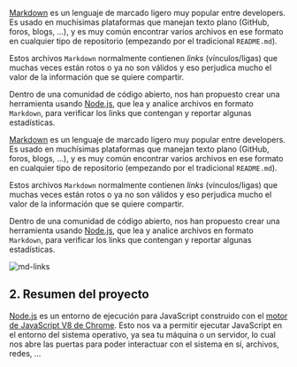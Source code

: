 

[Markdown](https://es.wikipedia.org/wiki/Markdown) es un lenguaje de marcado
ligero muy popular entre developers. Es usado en muchísimas plataformas que
manejan texto plano (GitHub, foros, blogs, ...), y es muy común
encontrar varios archivos en ese formato en cualquier tipo de repositorio
(empezando por el tradicional `README.md`).

Estos archivos `Markdown` normalmente contienen _links_ (vínculos/ligas) que
muchas veces están rotos o ya no son válidos y eso perjudica mucho el valor de
la información que se quiere compartir.

Dentro de una comunidad de código abierto, nos han propuesto crear una
herramienta usando [Node.js](https://nodejs.org/), que lea y analice archivos
en formato `Markdown`, para verificar los links que contengan y reportar
algunas estadísticas.

[Markdown](https://es.wikipedia.org/wiki/Markdown) es un lenguaje de marcado
ligero muy popular entre developers. Es usado en muchísimas plataformas que
manejan texto plano (GitHub, foros, blogs, ...), y es muy común
encontrar varios archivos en ese formato en cualquier tipo de repositorio
(empezando por el tradicional `README.md`).

Estos archivos `Markdown` normalmente contienen _links_ (vínculos/ligas) que
muchas veces están rotos o ya no son válidos y eso perjudica mucho el valor de
la información que se quiere compartir.

Dentro de una comunidad de código abierto, nos han propuesto crear una
herramienta usando [Node.js](https://nodejs.org/), que lea y analice archivos
en formato `Markdown`, para verificar los links que contengan y reportar
algunas estadísticas.

![md-links](https://user-images.githubusercontent.com/110297/42118443-b7a5f1f0-7bc8-11e8-96ad-9cc5593715a6.jpg)

## 2. Resumen del proyecto

[Node.js](https://nodejs.org/es/) es un entorno de ejecución para JavaScript
construido con el [motor de JavaScript V8 de Chrome](https://developers.google.com/v8/).
Esto nos va a permitir ejecutar JavaScript en el entorno del sistema operativo,
ya sea tu máquina o un servidor, lo cual nos abre las puertas para poder
interactuar con el sistema en sí, archivos, redes, ...